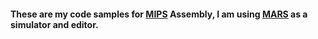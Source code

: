
#### These are my code samples for [MIPS](https://en.wikipedia.org/wiki/MIPS_architecture "https://en.wikipedia.org/wiki/MIPS_architecture") Assembly, I am using [MARS](https://courses.missouristate.edu/KenVollmar/mars/download.htm "https://courses.missouristate.edu/KenVollmar/mars/download.htm") as a simulator and editor.
